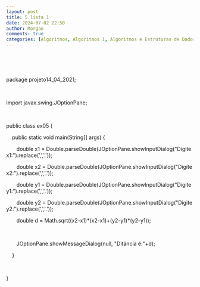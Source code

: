 ```yaml
---
layout: post
title: 5 lista 1
date: 2024-07-02 22:50
author: Morgao
comments: true
categories: [Algoritmos, Algoritmos 1, Algoritmos e Estruturas de Dados, JAVA, Linguagem JAVA, POO, Programação, Programação Orientada a Objetos]
---
```

<p>&nbsp;</p><p><br /></p><p>package projeto14_04_2021;</p><p><br /></p><p>import javax.swing.JOptionPane;</p><p><br /></p><p>public class ex05 {</p><p>&nbsp; &nbsp; public static void main(String[] args) {</p><p>&nbsp; &nbsp; &nbsp; &nbsp;double x1 = Double.parseDouble(JOptionPane.showInputDialog("Digite x1:").replace(',','.'));</p><p>&nbsp; &nbsp; &nbsp; &nbsp;double x2 = Double.parseDouble(JOptionPane.showInputDialog("Digite x2:").replace(',','.'));</p><p>&nbsp; &nbsp; &nbsp; &nbsp;double y1 = Double.parseDouble(JOptionPane.showInputDialog("Digite y1:").replace(',','.'));</p><p>&nbsp; &nbsp; &nbsp; &nbsp;double y2 = Double.parseDouble(JOptionPane.showInputDialog("Digite y2:").replace(',','.'));</p><p>&nbsp; &nbsp; &nbsp; &nbsp;double d = Math.sqrt((x2-x1)*(x2-x1)+(y2-y1)*(y2-y1));</p><p>&nbsp; &nbsp; &nbsp; &nbsp;</p><p>&nbsp; &nbsp; &nbsp; &nbsp;JOptionPane.showMessageDialog(null, "Ditância é:"+d);</p><p>&nbsp; &nbsp; }</p><p>&nbsp; &nbsp;&nbsp;</p><p>}</p><div><br /></div>
